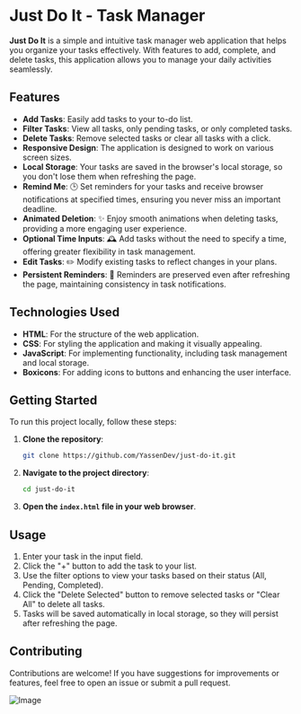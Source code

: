 # Just Do It - Task Manager

**Just Do It** is a simple and intuitive task manager web application that helps you organize your tasks effectively. With features to add, complete, and delete tasks, this application allows you to manage your daily activities seamlessly.

## Features

- **Add Tasks**: Easily add tasks to your to-do list.
- **Filter Tasks**: View all tasks, only pending tasks, or only completed tasks.
- **Delete Tasks**: Remove selected tasks or clear all tasks with a click.
- **Responsive Design**: The application is designed to work on various screen sizes.
- **Local Storage**: Your tasks are saved in the browser's local storage, so you don't lose them when refreshing the page.
- **Remind Me**: 🕒 Set reminders for your tasks and receive browser notifications at specified times, ensuring you never miss an important deadline.
- **Animated Deletion**: ✨ Enjoy smooth animations when deleting tasks, providing a more engaging user experience.
- **Optional Time Inputs**: 🕰️ Add tasks without the need to specify a time, offering greater flexibility in task management.
- **Edit Tasks**: ✏️ Modify existing tasks to reflect changes in your plans.
- **Persistent Reminders**: 🔄 Reminders are preserved even after refreshing the page, maintaining consistency in task notifications.

## Technologies Used

- **HTML**: For the structure of the web application.
- **CSS**: For styling the application and making it visually appealing.
- **JavaScript**: For implementing functionality, including task management and local storage.
- **Boxicons**: For adding icons to buttons and enhancing the user interface.

## Getting Started

To run this project locally, follow these steps:

1. **Clone the repository**:
   ```bash
   git clone https://github.com/YassenDev/just-do-it.git
   ```

2. **Navigate to the project directory**:
   ```bash
   cd just-do-it
   ```

3. **Open the `index.html` file in your web browser**.

## Usage

1. Enter your task in the input field.
2. Click the "+" button to add the task to your list.
3. Use the filter options to view your tasks based on their status (All, Pending, Completed).
4. Click the "Delete Selected" button to remove selected tasks or "Clear All" to delete all tasks.
5. Tasks will be saved automatically in local storage, so they will persist after refreshing the page.

## Contributing

Contributions are welcome! If you have suggestions for improvements or features, feel free to open an issue or submit a pull request.

![Image](https://cdn.discordapp.com/attachments/970067556348100619/1292087802418430005/image.png?ex=67027609&is=67012489&hm=2bc163e06820c40c3608697b42718ad41c1e279a3598413f2484b17b0ba7389c&)


